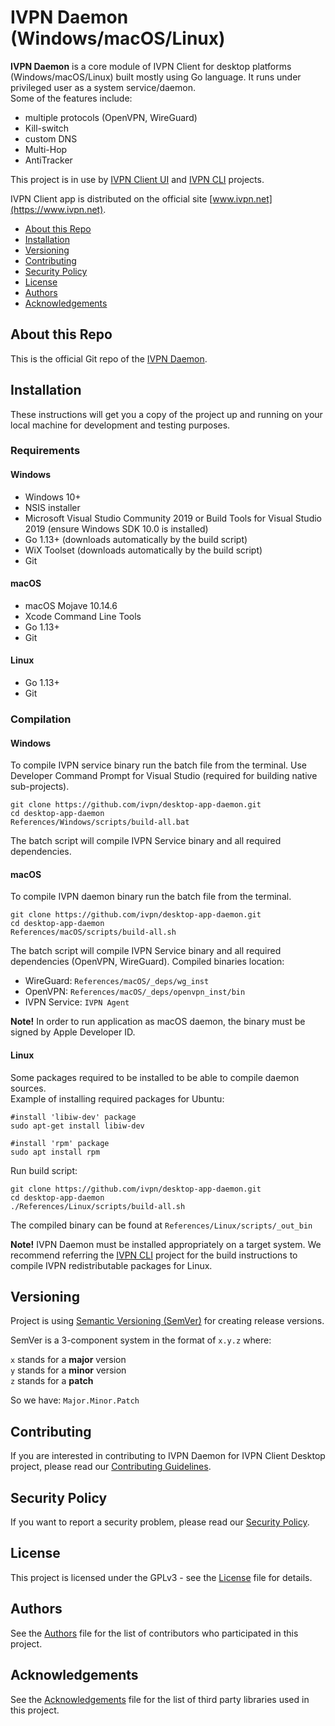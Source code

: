 # IVPN Daemon (Windows/macOS/Linux)

**IVPN Daemon** is a core module of IVPN Client for desktop platforms (Windows/macOS/Linux) built mostly using Go language. It runs under privileged user as a system service/daemon.  
Some of the features include:
  - multiple protocols (OpenVPN, WireGuard)
  - Kill-switch
  - custom DNS
  - Multi-Hop
  - AntiTracker

This project is in use by [IVPN Client UI](https://github.com/ivpn/desktop-app-ui) and [IVPN CLI](https://github.com/ivpn/desktop-app-cli) projects.

IVPN Client app is distributed on the official site [www.ivpn.net](https://www.ivpn.net).  

* [About this Repo](#about-repo)
* [Installation](#installation)
* [Versioning](#versioning)
* [Contributing](#contributing)
* [Security Policy](#security)
* [License](#license)
* [Authors](#Authors)
* [Acknowledgements](#acknowledgements)

<a name="about-repo"></a>
## About this Repo

This is the official Git repo of the [IVPN Daemon](https://github.com/ivpn/desktop-app-daemon).


<a name="installation"></a>
## Installation

These instructions will get you a copy of the project up and running on your local machine for development and testing purposes.

### Requirements

#### Windows

  - Windows 10+
  - NSIS installer
  - Microsoft Visual Studio Community 2019 or Build Tools for Visual Studio 2019
    (ensure Windows SDK 10.0 is installed)
  - Go 1.13+ (downloads automatically by the build script)
  - WiX Toolset (downloads automatically by the build script)
  - Git

#### macOS

  - macOS Mojave 10.14.6
  - Xcode Command Line Tools
  - Go 1.13+
  - Git

#### Linux
  - Go 1.13+
  - Git

### Compilation

#### Windows

To compile IVPN service binary run the batch file from the terminal. Use Developer Command Prompt for Visual Studio (required for building native sub-projects).
```
git clone https://github.com/ivpn/desktop-app-daemon.git
cd desktop-app-daemon
References/Windows/scripts/build-all.bat
```
The batch script will compile IVPN Service binary and all required dependencies.

#### macOS

To compile IVPN daemon binary run the batch file from the terminal.
```
git clone https://github.com/ivpn/desktop-app-daemon.git
cd desktop-app-daemon
References/macOS/scripts/build-all.sh
```
The batch script will compile IVPN Service binary and all required dependencies (OpenVPN, WireGuard).
Compiled binaries location:

  - WireGuard:  `References/macOS/_deps/wg_inst`
  - OpenVPN:  `References/macOS/_deps/openvpn_inst/bin`
  - IVPN Service: `IVPN Agent`

**Note!** In order to run application as macOS daemon, the binary must be signed by Apple Developer ID.

#### Linux
Some packages required to be installed to be able to compile daemon sources.  
Example of installing required packages for Ubuntu:
``` 
#install 'libiw-dev' package
sudo apt-get install libiw-dev

#install 'rpm' package
sudo apt install rpm
```

Run build script:
```
git clone https://github.com/ivpn/desktop-app-daemon.git
cd desktop-app-daemon
./References/Linux/scripts/build-all.sh  
```
The compiled binary can be found at `References/Linux/scripts/_out_bin`

**Note!**
IVPN Daemon must be installed appropriately on a target system. We recommend referring the [IVPN CLI](https://github.com/ivpn/desktop-app-cli) project for the build instructions to compile IVPN redistributable packages for Linux.

<a name="versioning"></a>
## Versioning

Project is using [Semantic Versioning (SemVer)](https://semver.org) for creating release versions.

SemVer is a 3-component system in the format of `x.y.z` where:

`x` stands for a **major** version  
`y` stands for a **minor** version  
`z` stands for a **patch**

So we have: `Major.Minor.Patch`

<a name="contributing"></a>
## Contributing

If you are interested in contributing to IVPN Daemon for IVPN Client Desktop project, please read our [Contributing Guidelines](/.github/CONTRIBUTING.md).

<a name="security"></a>
## Security Policy

If you want to report a security problem, please read our [Security Policy](/.github/SECURITY.md).

<a name="license"></a>
## License

This project is licensed under the GPLv3 - see the [License](/LICENSE.md) file for details.

<a name="Authors"></a>
## Authors

See the [Authors](/AUTHORS) file for the list of contributors who participated in this project.

<a name="acknowledgements"></a>
## Acknowledgements

See the [Acknowledgements](/ACKNOWLEDGEMENTS.md) file for the list of third party libraries used in this project.
